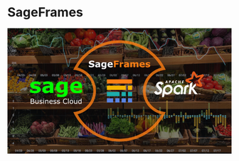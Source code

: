 # SageFrames

<p align="center">
  <img src="https://github.com/predictiveworks/sage-frames/blob/main/images/sage-frames-2022-04-06.jpg" width="800" alt="SageFrames">
</p>